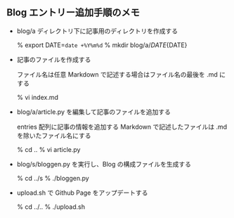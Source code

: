 ## Blog エントリー追加手順のメモ

* blog/a ディレクトリ下に記事用のディレクトリを作成する

    % export DATE=`date +%Y%m%d`
    % mkdir blog/a/${DATE}
    % cd blog/a/${DATE}

* 記事のファイルを作成する

    ファイル名は任意
    Markdown で記述する場合はファイル名の最後を .md にする
    
    % vi index.md

* blog/a/article.py を編集して記事のファイルを追加する

    entries 配列に記事の情報を追加する
    Markdown で記述したファイルは .md を除いたファイル名にする
    
    % cd ..
    % vi article.py

* blog/s/bloggen.py を実行し、Blog の構成ファイルを生成する

    % cd ../s
    % ./bloggen.py

* upload.sh で Github Page をアップデートする

    % cd ../..
    % ./upload.sh

